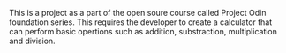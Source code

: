 This is a project as a part of the open soure course called Project Odin foundation series. This requires the developer to create a calculator that can perform basic opertions such as addition, substraction, multiplication and division.
